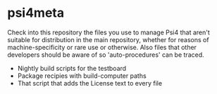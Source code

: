 # psi4meta

Check into this repository the files you use to manage Psi4 that aren't suitable for distribution in the main repository, whether for reasons of machine-specificity or rare use or otherwise. Also files that other developers should be aware of so 'auto-procedures' can be traced.

* Nightly build scripts for the testboard
* Package recipies with build-computer paths
* That script that adds the License text to every file

